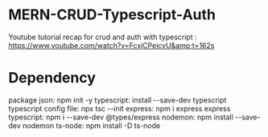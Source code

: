 # MERN-CRUD-Typescript-Auth

Youtube tutorial recap for crud and auth with typescript : https://www.youtube.com/watch?v=FcxjCPeicvU&amp;t=162s

# Dependency

package json: npm init -y
typescript: install --save-dev typescript
typescript config file: npx tsc --init
express: npm i express
express typescript: npm i --save-dev @types/express
nodemon: npm install --save-dev nodemon
ts-node: npm install -D ts-node
